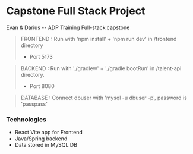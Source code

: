 # Capstone Full Stack Project
Evan &amp; Darius -- ADP Training Full-stack capstone

> FRONTEND : Run with 'npm install' + 'npm run dev' in /frontend directory
> - Port 5173

> BACKEND : Run with './gradlew' + './gradle bootRun' in /talent-api directory.
> - Port 8080

> DATABASE : Connect dbuser with 'mysql -u dbuser -p', password is 'passpass'


### Technologies
- React Vite app for Frontend
- Java/Spring backend
- Data stored in MySQL DB
